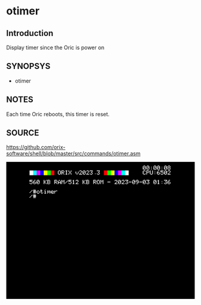# otimer

## Introduction

Display timer since the Oric is power on

## SYNOPSYS

+ otimer

## NOTES

Each time Oric reboots, this timer is reset.

## SOURCE

https://github.com/orix-software/shell/blob/master/src/commands/otimer.asm

![otimer](imgs/otimer.png)
